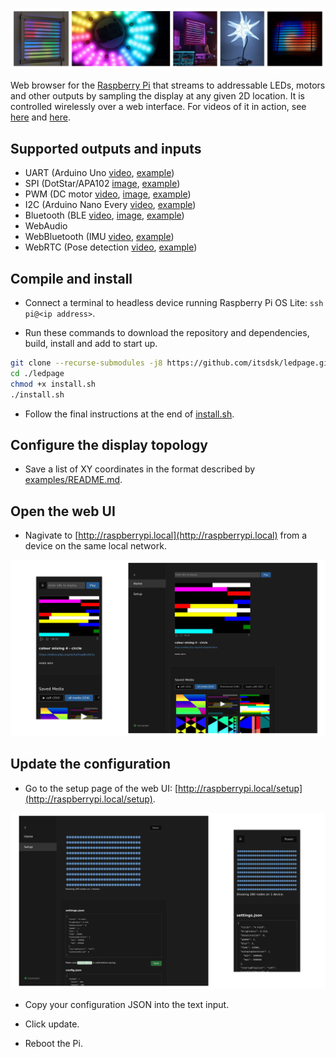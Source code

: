 ![Photos of projects realised using this software](/examples/media/cover.webp "Cover image")

Web browser for the [Raspberry Pi](www.raspberrypi.com) that streams to addressable LEDs, motors and other outputs by sampling the display at any given 2D location. It is controlled wirelessly over a web interface. For videos of it in action, see [here](examples/media/corona_lamp.mp4) and [here](exmples/media/square_two.mp4).

## Supported outputs and inputs

- UART (Arduino Uno [video](examples/media/uart_out.webp), [example](examples/UART_out))
- SPI (DotStar/APA102 [image](examples/media/spi_out.jpg), [example](examples/SPI_out))
- PWM (DC motor [video](examples/media/ble_pwm_out.webp), [image](examples/media/ble_pwm_out.jpg), [example](examples/BLE_out))
- I2C (Arduino Nano Every [video](examples/media/i2c_out.webp), [example](examples/I2C_out))
- Bluetooth (BLE [video](examples/media/ble_pwm_out.webp), [image](examples/media/ble_pwm_out.jpg), [example](examples/BLE_out))
- WebAudio <!-- ([MIC example](examples/MIC_IN/README.md)) -->
- WebBluetooth (IMU [video](examples/media/webbluetooth.gif), [example](examples/WebBluetooth_in))
- WebRTC (Pose detection [video](examples/media/webrtc_in.webp), [example](examples/WebRTC_in))

## Compile and install

- Connect a terminal to headless device running Raspberry Pi OS Lite: `ssh pi@<ip address>`.

- Run these commands to download the repository and dependencies, build, install and add to start up.

```bash
git clone --recurse-submodules -j8 https://github.com/itsdsk/ledpage.git
cd ./ledpage
chmod +x install.sh
./install.sh
```

- Follow the final instructions at the end of [install.sh](install.sh).

## Configure the display topology

- Save a list of XY coordinates in the format described by [examples/README.md](examples/README.md).

## Open the web UI

- Nagivate to [http://raspberrypi.local](http://raspberrypi.local) from a device on the same local network.

![Screenshots of the web UI homepage](/examples/media/web_ui_home.png)

## Update the configuration

- Go to the setup page of the web UI: [http://raspberrypi.local/setup](http://raspberrypi.local/setup).

![Screenshots of the web UI setup page](/examples/media/web_ui_setup.png)

- Copy your configuration JSON into the text input.

- Click update.

- Reboot the Pi.
